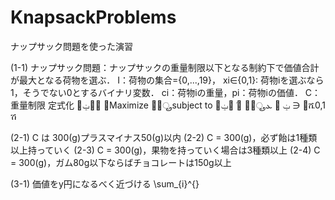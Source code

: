 # KnapsackProblems
ナップサック問題を使った演習

(1-1)
ナップサック問題：ナップサックの重量制限以下となる制約下で価値合計が最大となる荷物を選ぶ．
I：荷物の集合={0,...,19}，
xi∈{0,1}: 荷物iを選ぶなら1，そうでない0とするバイナリ変数．
ci：荷物iの重量，pi：荷物iの価値．
C：重量制限
定式化
௜ݔ௜݌ ෍Maximize
௜∈ூ
subject to
௜ݔ௜ܿ ෍
௜∈ூ
ܥ ൑
ݔ ∋ ௜ሼ0,1
ሽ

(2-1) C は 300(g)プラスマイナス50(g)以内
(2-2) C = 300(g)，必ず飴は1種類以上持っていく
(2-3) C = 300(g)，果物を持っていく場合は3種類以上
(2-4) C = 300(g)，ガム80g以下ならばチョコレートは150g以上

(3-1) 価値をy円になるべく近づける
\sum_{i}^{}
